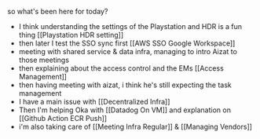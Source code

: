 so what's been here for today?
- I think understanding the settings of the Playstation and HDR is a fun thing [[Playstation HDR setting]]
- then later I test the SSO sync first [[AWS SSO Google Workspace]]
- meeting with shared service & data infra, managing to intro Aizat to those meetings
- then explaining about the access control and the EMs [[Access Management]]
- then having meeting with aizat, i think he's still expecting the task management
- I have a main issue with [[Decentralized Infra]]
- Then I'm helping Oka with [[Datadog On VM]] and explanation on [[Github Action ECR Push]]
- i'm also taking care of [[Meeting Infra Regular]] & [[Managing Vendors]]